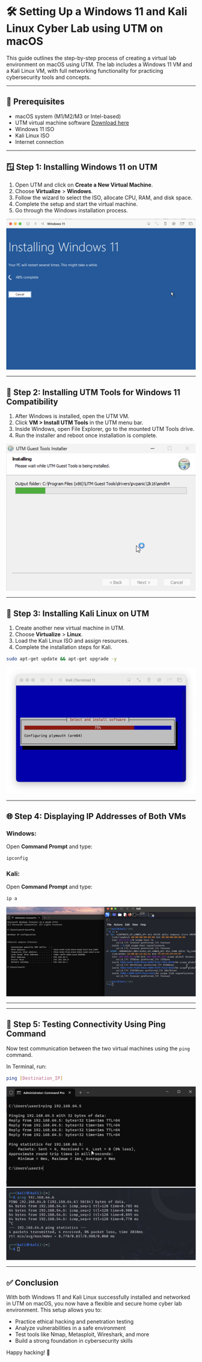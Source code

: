 # 🛠️ Setting Up a Windows 11 and Kali Linux Cyber Lab using UTM on macOS

This guide outlines the step-by-step process of creating a virtual lab environment on macOS using UTM. The lab includes a Windows 11 VM and a Kali Linux VM, with full networking functionality for practicing cybersecurity tools and concepts.

---

## 🚀 Prerequisites

- macOS system (M1/M2/M3 or Intel-based)
- UTM virtual machine software [Download here](https://mac.getutm.app/)
- Windows 11 ISO
- Kali Linux ISO
- Internet connection

---

## 🪟 Step 1: Installing Windows 11 on UTM

1. Open UTM and click on **Create a New Virtual Machine**.
2. Choose **Virtualize** > **Windows**.
3. Follow the wizard to select the ISO, allocate CPU, RAM, and disk space.
4. Complete the setup and start the virtual machine.
5. Go through the Windows installation process.

![Windows Installation](./images/windows_installation.png)

---

## 🧰 Step 2: Installing UTM Tools for Windows 11 Compatibility

1. After Windows is installed, open the UTM VM.
2. Click **VM > Install UTM Tools** in the UTM menu bar.
3. Inside Windows, open File Explorer, go to the mounted UTM Tools drive.
4. Run the installer and reboot once installation is complete.

![UTM Tools](./images/utm_tools_windows.png)

---

## 🐉 Step 3: Installing Kali Linux on UTM

1. Create another new virtual machine in UTM.
2. Choose **Virtualize** > **Linux**.
3. Load the Kali Linux ISO and assign resources.
4. Complete the installation steps for Kali.
```bash
sudo apt-get update && apt-get upgrade -y
```
![Kali Installation](./images/kali_installation.png)

---

## 🌐 Step 4: Displaying IP Addresses of Both VMs

### Windows:
Open **Command Prompt** and type:
```bash
ipconfig
```

### Kali:
Open **Command Prompt** and type:
```bash
ip a
```

![Check IP addresses](./images/checkip.png)

---

---

## 📡 Step 5: Testing Connectivity Using Ping Command

Now test communication between the two virtual machines using the `ping` command.

In Terminal, run:

```bash
ping [Destination_IP]
```
![Windows ping](./images/ping_windows.png)
![Kali ping](./images/ping_kali.png)

---

## ✅ Conclusion

With both Windows 11 and Kali Linux successfully installed and networked in UTM on macOS, you now have a flexible and secure home cyber lab environment. This setup allows you to:

- Practice ethical hacking and penetration testing  
- Analyze vulnerabilities in a safe environment  
- Test tools like Nmap, Metasploit, Wireshark, and more  
- Build a strong foundation in cybersecurity skills  

Happy hacking! 🔐


